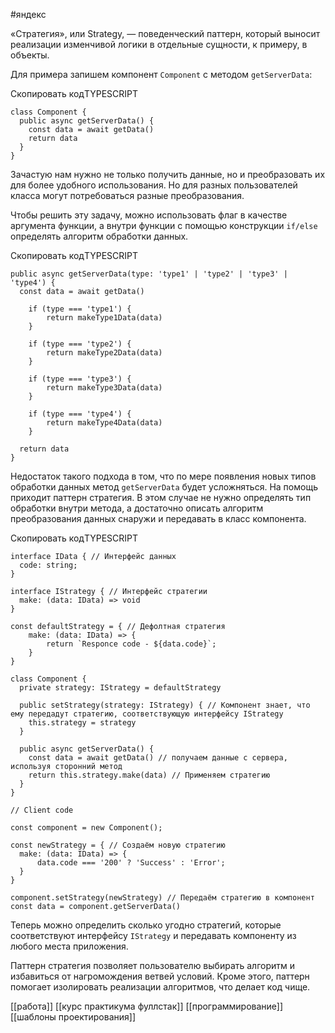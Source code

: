 #яндекс  


«Стратегия», или Strategy, — поведенческий паттерн, который выносит реализации изменчивой логики в отдельные сущности, к примеру, в объекты.

Для примера запишем компонент `Component` с методом `getServerData`:

Скопировать кодTYPESCRIPT

```
class Component {
  public async getServerData() {
    const data = await getData()
    return data
  }
} 
```

Зачастую нам нужно не только получить данные, но и преобразовать их для более удобного использования. Но для разных пользователей класса могут потребоваться разные преобразования.

Чтобы решить эту задачу, можно использовать флаг в качестве аргумента функции, а внутри функции с помощью конструкции `if/else` определять алгоритм обработки данных.

Скопировать кодTYPESCRIPT

```
public async getServerData(type: 'type1' | 'type2' | 'type3' | 'type4') {
  const data = await getData()

    if (type === 'type1') {
        return makeType1Data(data)
    }

    if (type === 'type2') {
        return makeType2Data(data)
    }

    if (type === 'type3') {
        return makeType3Data(data)
    }

    if (type === 'type4') {
        return makeType4Data(data)
    }

  return data
} 
```

Недостаток такого подхода в том, что по мере появления новых типов обработки данных метод `getServerData` будет усложняться. На помощь приходит паттерн стратегия. В этом случае не нужно определять тип обработки внутри метода, а достаточно описать алгоритм преобразования данных снаружи и передавать в класс компонента.

Скопировать кодTYPESCRIPT

```
interface IData { // Интерфейс данных
  code: string;
}

interface IStrategy { // Интерфейс стратегии
  make: (data: IData) => void
}

const defaultStrategy = { // Дефолтная стратегия
    make: (data: IData) => {
        return `Responce code - ${data.code}`;
    }
}

class Component {
  private strategy: IStrategy = defaultStrategy

  public setStrategy(strategy: IStrategy) { // Компонент знает, что ему передадут стратегию, соответствующую интерфейсу IStrategy
    this.strategy = strategy
  }

  public async getServerData() {
    const data = await getData() // получаем данные с сервера, используя сторонний метод
    return this.strategy.make(data) // Применяем стратегию
  }
}

// Client code

const component = new Component();

const newStrategy = { // Создаём новую стратегию
  make: (data: IData) => {
      data.code === '200' ? 'Success' : 'Error';
  }
}

component.setStrategy(newStrategy) // Передаём стратегию в компонент
const data = component.getServerData() 
```

Теперь можно определить сколько угодно стратегий, которые соответствуют интерфейсу `IStrategy` и передавать компоненту из любого места приложения.

Паттерн стратегия позволяет пользователю выбирать алгоритм и избавиться от нагромождения ветвей условий. Кроме этого, паттерн помогает изолировать реализации алгоритмов, что делает код чище.

[[работа]]
[[курс практикума фуллстак]]
[[программирование]]
[[шаблоны проектирования]]
